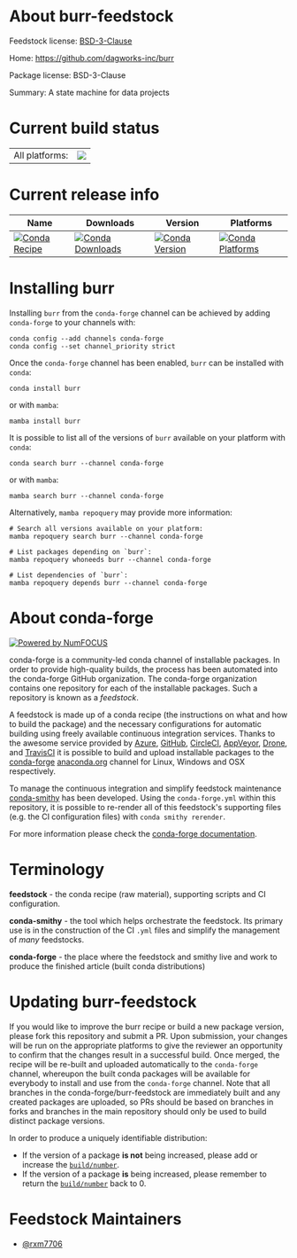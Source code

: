 About burr-feedstock
====================

Feedstock license: [BSD-3-Clause](https://github.com/conda-forge/burr-feedstock/blob/main/LICENSE.txt)

Home: https://github.com/dagworks-inc/burr

Package license: BSD-3-Clause

Summary: A state machine for data projects

Current build status
====================


<table><tr><td>All platforms:</td>
    <td>
      <a href="https://dev.azure.com/conda-forge/feedstock-builds/_build/latest?definitionId=23811&branchName=main">
        <img src="https://dev.azure.com/conda-forge/feedstock-builds/_apis/build/status/burr-feedstock?branchName=main">
      </a>
    </td>
  </tr>
</table>

Current release info
====================

| Name | Downloads | Version | Platforms |
| --- | --- | --- | --- |
| [![Conda Recipe](https://img.shields.io/badge/recipe-burr-green.svg)](https://anaconda.org/conda-forge/burr) | [![Conda Downloads](https://img.shields.io/conda/dn/conda-forge/burr.svg)](https://anaconda.org/conda-forge/burr) | [![Conda Version](https://img.shields.io/conda/vn/conda-forge/burr.svg)](https://anaconda.org/conda-forge/burr) | [![Conda Platforms](https://img.shields.io/conda/pn/conda-forge/burr.svg)](https://anaconda.org/conda-forge/burr) |

Installing burr
===============

Installing `burr` from the `conda-forge` channel can be achieved by adding `conda-forge` to your channels with:

```
conda config --add channels conda-forge
conda config --set channel_priority strict
```

Once the `conda-forge` channel has been enabled, `burr` can be installed with `conda`:

```
conda install burr
```

or with `mamba`:

```
mamba install burr
```

It is possible to list all of the versions of `burr` available on your platform with `conda`:

```
conda search burr --channel conda-forge
```

or with `mamba`:

```
mamba search burr --channel conda-forge
```

Alternatively, `mamba repoquery` may provide more information:

```
# Search all versions available on your platform:
mamba repoquery search burr --channel conda-forge

# List packages depending on `burr`:
mamba repoquery whoneeds burr --channel conda-forge

# List dependencies of `burr`:
mamba repoquery depends burr --channel conda-forge
```


About conda-forge
=================

[![Powered by
NumFOCUS](https://img.shields.io/badge/powered%20by-NumFOCUS-orange.svg?style=flat&colorA=E1523D&colorB=007D8A)](https://numfocus.org)

conda-forge is a community-led conda channel of installable packages.
In order to provide high-quality builds, the process has been automated into the
conda-forge GitHub organization. The conda-forge organization contains one repository
for each of the installable packages. Such a repository is known as a *feedstock*.

A feedstock is made up of a conda recipe (the instructions on what and how to build
the package) and the necessary configurations for automatic building using freely
available continuous integration services. Thanks to the awesome service provided by
[Azure](https://azure.microsoft.com/en-us/services/devops/), [GitHub](https://github.com/),
[CircleCI](https://circleci.com/), [AppVeyor](https://www.appveyor.com/),
[Drone](https://cloud.drone.io/welcome), and [TravisCI](https://travis-ci.com/)
it is possible to build and upload installable packages to the
[conda-forge](https://anaconda.org/conda-forge) [anaconda.org](https://anaconda.org/)
channel for Linux, Windows and OSX respectively.

To manage the continuous integration and simplify feedstock maintenance
[conda-smithy](https://github.com/conda-forge/conda-smithy) has been developed.
Using the ``conda-forge.yml`` within this repository, it is possible to re-render all of
this feedstock's supporting files (e.g. the CI configuration files) with ``conda smithy rerender``.

For more information please check the [conda-forge documentation](https://conda-forge.org/docs/).

Terminology
===========

**feedstock** - the conda recipe (raw material), supporting scripts and CI configuration.

**conda-smithy** - the tool which helps orchestrate the feedstock.
                   Its primary use is in the construction of the CI ``.yml`` files
                   and simplify the management of *many* feedstocks.

**conda-forge** - the place where the feedstock and smithy live and work to
                  produce the finished article (built conda distributions)


Updating burr-feedstock
=======================

If you would like to improve the burr recipe or build a new
package version, please fork this repository and submit a PR. Upon submission,
your changes will be run on the appropriate platforms to give the reviewer an
opportunity to confirm that the changes result in a successful build. Once
merged, the recipe will be re-built and uploaded automatically to the
`conda-forge` channel, whereupon the built conda packages will be available for
everybody to install and use from the `conda-forge` channel.
Note that all branches in the conda-forge/burr-feedstock are
immediately built and any created packages are uploaded, so PRs should be based
on branches in forks and branches in the main repository should only be used to
build distinct package versions.

In order to produce a uniquely identifiable distribution:
 * If the version of a package **is not** being increased, please add or increase
   the [``build/number``](https://docs.conda.io/projects/conda-build/en/latest/resources/define-metadata.html#build-number-and-string).
 * If the version of a package **is** being increased, please remember to return
   the [``build/number``](https://docs.conda.io/projects/conda-build/en/latest/resources/define-metadata.html#build-number-and-string)
   back to 0.

Feedstock Maintainers
=====================

* [@rxm7706](https://github.com/rxm7706/)

